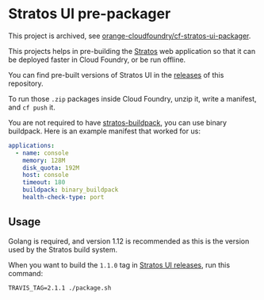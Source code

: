 # Stratos UI pre-packager

This project is archived, see [orange-cloudfoundry/cf-stratos-ui-packager](https://github.com/orange-cloudfoundry/cf-stratos-ui-packager).

This projects helps in pre-building the
[Stratos](https://github.com/cloudfoundry-incubator/stratos) web application
so that it can be deployed faster in Cloud Foundry, or be run offline.

You can find pre-built versions of Stratos UI in the
[releases](https://github.com/orange-cloudfoundry/stratos-ui-cf-packager/releases)
of this repository.

To run those `.zip` packages inside Cloud Foundry, unzip it, write a manifest,
and `cf push` it.

You are not required to have
[stratos-buildpack](https://github.com/SUSE/stratos-buildpack), you can use
binary buildpack. Here is an example manifest that worked for us:

```yaml
applications:
  - name: console
    memory: 128M
    disk_quota: 192M
    host: console
    timeout: 180
    buildpack: binary_buildpack
    health-check-type: port
```

## Usage

Golang is required, and version 1.12 is recommended as this is the version used
by the Stratos build system.

When you want to build the `1.1.0` tag in
[Stratos UI releases](https://github.com/cloudfoundry-incubator/stratos/releases),
run this command:

```
TRAVIS_TAG=2.1.1 ./package.sh
```
